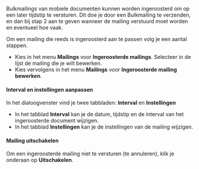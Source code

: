 Bulkmailings van mobiele documenten kunnen worden ingeroosterd om op een
later tijdstip te versturen. Dit doe je door een Bulkmailing te
verzenden, en dan bij stap 2 aan te geven wanneer de mailing verstuurd
moet worden en eventueel hoe vaak.

Om een mailing die reeds is ingeroosterd aan te passen volg je een
aantal stappen.

-   Kies in het menu **Mailings** voor **Ingeroosterde mailings**.
    Selecteer in de lijst de mailing die je wilt bewerken.
-   Kies vervolgens in het menu **Mailings** voor **Ingeroosterde
    mailing bewerken**.

#### Interval en instellingen aanpassen

In het dialoogvenster vind je twee tabbladen: **Interval** en
**Instellingen**

-   In het tabblad **Interval** kan je de datum, tijdstip en de interval
    van het ingeroosterde document wijzigen.
-   In het tabblad **Instellingen** kan je de instellingen van de
    mailing wijzigen.

#### Mailing uitschakelen

Om een ingeroosterde mailing niet te versturen (te annuleren), klik je
onderaan op **Uitschakelen**.
